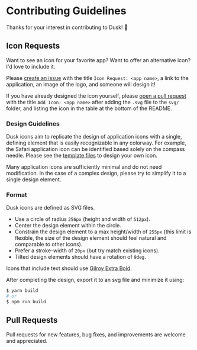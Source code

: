 # Contributing Guidelines

Thanks for your interest in contributing to Dusk! 🖤

## Icon Requests

Want to see an icon for your favorite app? Want to offer an alternative icon? I'd love to include it.

Please [create an issue](https://github.com/pacocoursey/dusk/issues/new?title=Icon%20Request:) with the title `Icon Request: <app name>`, a link to the application, an image of the logo, and someone will design it!

If you have already designed the icon yourself, please [open a pull request](https://github.com/pacocoursey/Dusk/pulls) with the title `Add Icon: <app name>` after adding the `.svg` file to the `svg/` folder, and listing the icon in the table at the bottom of the README.

### Design Guidelines

Dusk icons aim to replicate the design of application icons with a single, defining element that is easily recognizable in any colorway. For example, the Safari application icon can be identified based solely on the compass needle. Please see the [template files](https://github.com/pacocoursey/Dusk/tree/master/templates) to design your own icon.

Many application icons are sufficiently minimal and do not need modification. In the case of a complex design, please try to simplify it to a single design element.

### Format

Dusk icons are defined as SVG files.

- Use a circle of radius `256px` (height and width of `512px`).
- Center the design element within the circle.
- Constrain the design element to a max height/width of `255px` (this limit is flexible, the size of the design element should feel natural and comparable to other icons).
- Prefer a stroke-width of `20px` (but try match existing icons).
- Tilted design elements should have a rotation of `9deg`.

Icons that include text should use [Gilroy Extra Bold](https://www.tinkov.info/gilroy.html).

After completing the design, export it to an svg file and minimize it using:

```bash
$ yarn build
# or
$ npm run build
```

## Pull Requests

Pull requests for new features, bug fixes, and improvements are welcome and appreciated.
